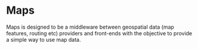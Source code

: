 # Maps
Maps is designed to be a middleware between geospatial data (map features, routing etc) providers and front-ends with the objective to provide a simple way to use map data.
